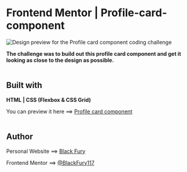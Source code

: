 # Frontend Mentor | Profile-card-component

![Design preview for the Profile card component coding challenge](./design/desktop-preview.jpg)

**The challenge was to build out this profile card component and get it looking as close to the design as possible.** <br><br>

## Built with

**HTML | CSS (Flexbox & CSS Grid)**

You can preview it here ==> <a href="https://blackfury117.github.io/Profile-card-component/" target="_blank">Profile card component</a> <br><br>

## Author

Personal Website ==> <a href="https://blackfury117.github.io/" target="_blank">Black Fury</a> <br>

Frontend Mentor ==> <a href="https://www.frontendmentor.io/profile/BlackFury117" target="_blank">@BlackFury117</a>
